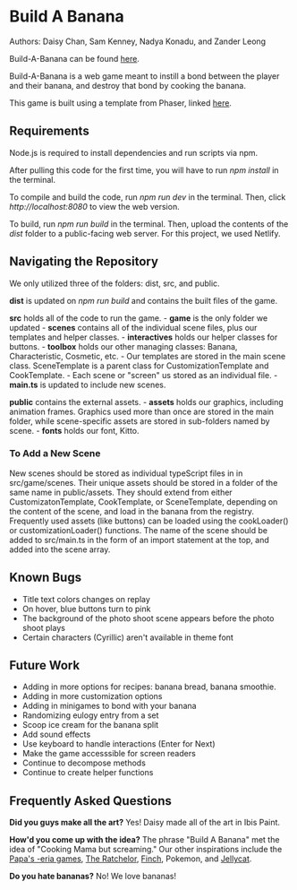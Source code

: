 # Build A Banana
Authors: Daisy Chan, Sam Kenney, Nadya Konadu, and Zander Leong

Build-A-Banana can be found  [here](buildabanana.netlify.app).

Build-A-Banana is a web game meant to instill a bond between the player and their banana, and destroy that bond by cooking the banana. 

This game is built using a template from Phaser, linked [here](https://github.com/phaserjs/template-nextjs). 

## Requirements
Node.js is required to install dependencies and run scripts via npm.

After pulling this code for the first time, you will have to run *npm install* in the terminal.

To compile and build the code, run *npm run dev* in the terminal. Then, click *http://localhost:8080* to view the web version. 

To build, run *npm run build* in the terminal. Then, upload the contents of the *dist* folder to a public-facing web server. For this project, we used Netlify. 

## Navigating the Repository

We only utilized three of the folders: dist, src, and public.

**dist** is updated on *npm run build* and contains the built files of the game.

**src** holds all of the code to run the game. 
    - **game** is the only folder we updated
        - **scenes** contains all of the individual scene files, plus our templates and helper classes.
            - **interactives** holds our helper classes for buttons. 
            - **toolbox** holds our other managing classes: Banana, Characteristic, Cosmetic, etc.
            - Our templates are stored in the main scene class. SceneTemplate is a parent class for CustomizationTemplate and CookTemplate.
            - Each scene or "screen" us stored as an individual file.
        - **main.ts** is updated to include new scenes.

**public** contains the external assets. 
    - **assets** holds our graphics, including animation frames. Graphics used more than once are stored in the main folder, while scene-specific assets are stored in sub-folders named by scene.
    - **fonts** holds our font, Kitto. 

### To Add a New Scene
New scenes should be stored as individual typeScript files in in src/game/scenes. Their unique assets should be stored in a folder of the same name in public/assets.
They should extend from either CustomizatonTemplate, CookTemplate, or SceneTemplate, depending on the content of the scene, and load in the banana from the registry. Frequently used assets (like buttons) can be loaded using the cookLoader() or customizationLoader() functions. 
The name of the scene should be added to src/main.ts in the form of an import statement at the top, and added into the scene array. 

## Known Bugs
- Title text colors changes on replay
- On hover, blue buttons turn to pink
- The background of the photo shoot scene appears before the photo shoot plays
- Certain characters (Cyrillic) aren't available in theme font

## Future Work
- Adding in more options for recipes: banana bread, banana smoothie.
- Adding in more customization options
- Adding in minigames to bond with your banana
- Randomizing eulogy entry from a set
- Scoop ice cream for the banana split
- Add sound effects
- Use keyboard to handle interactions (Enter for Next)
- Make the game accesssible for screen readers
- Continue to decompose methods
- Continue to create helper functions

## Frequently Asked Questions
**Did you guys make all the art?**
Yes! Daisy made all of the art in Ibis Paint. 

**How'd you come up with the idea?**
The phrase "Build A Banana" met the idea of "Cooking Mama but screaming." Our other inspirations include the [Papa's -eria games](https://papasgamesfree.io/#google_vignette), [The Ratchelor](https://algorat.club/ratchelor/), [Finch](https://finchcare.com/), Pokemon, and [Jellycat](https://us.jellycat.com/). 

**Do you hate bananas?**
No! We love bananas!

